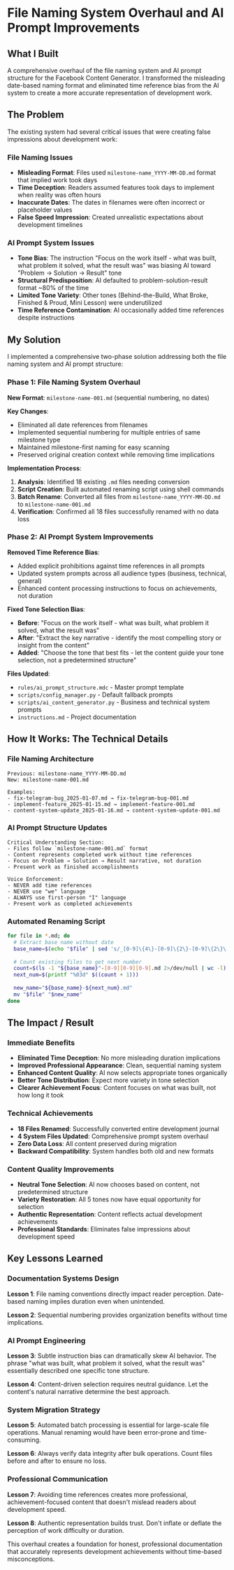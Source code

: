 # File Naming System Overhaul and AI Prompt Improvements

## What I Built

A comprehensive overhaul of the file naming system and AI prompt structure for the Facebook Content Generator. I transformed the misleading date-based naming format and eliminated time reference bias from the AI system to create a more accurate representation of development work.

## The Problem

The existing system had several critical issues that were creating false impressions about development work:

### File Naming Issues
- **Misleading Format**: Files used `milestone-name_YYYY-MM-DD.md` format that implied work took days
- **Time Deception**: Readers assumed features took days to implement when reality was often hours
- **Inaccurate Dates**: The dates in filenames were often incorrect or placeholder values
- **False Speed Impression**: Created unrealistic expectations about development timelines

### AI Prompt System Issues
- **Tone Bias**: The instruction "Focus on the work itself - what was built, what problem it solved, what the result was" was biasing AI toward "Problem → Solution → Result" tone
- **Structural Predisposition**: AI defaulted to problem-solution-result format ~80% of the time
- **Limited Tone Variety**: Other tones (Behind-the-Build, What Broke, Finished & Proud, Mini Lesson) were underutilized
- **Time Reference Contamination**: AI occasionally added time references despite instructions

## My Solution

I implemented a comprehensive two-phase solution addressing both the file naming system and AI prompt structure:

### Phase 1: File Naming System Overhaul

**New Format**: `milestone-name-001.md` (sequential numbering, no dates)

**Key Changes**:
- Eliminated all date references from filenames
- Implemented sequential numbering for multiple entries of same milestone type
- Maintained milestone-first naming for easy scanning
- Preserved original creation context while removing time implications

**Implementation Process**:
1. **Analysis**: Identified 18 existing `.md` files needing conversion
2. **Script Creation**: Built automated renaming script using shell commands
3. **Batch Rename**: Converted all files from `milestone-name_YYYY-MM-DD.md` to `milestone-name-001.md`
4. **Verification**: Confirmed all 18 files successfully renamed with no data loss

### Phase 2: AI Prompt System Improvements

**Removed Time Reference Bias**:
- Added explicit prohibitions against time references in all prompts
- Updated system prompts across all audience types (business, technical, general)
- Enhanced content processing instructions to focus on achievements, not duration

**Fixed Tone Selection Bias**:
- **Before**: "Focus on the work itself - what was built, what problem it solved, what the result was"
- **After**: "Extract the key narrative - identify the most compelling story or insight from the content"
- **Added**: "Choose the tone that best fits - let the content guide your tone selection, not a predetermined structure"

**Files Updated**:
- `rules/ai_prompt_structure.mdc` - Master prompt template
- `scripts/config_manager.py` - Default fallback prompts
- `scripts/ai_content_generator.py` - Business and technical system prompts
- `instructions.md` - Project documentation

## How It Works: The Technical Details

### File Naming Architecture
```
Previous: milestone-name_YYYY-MM-DD.md
New: milestone-name-001.md

Examples:
- fix-telegram-bug_2025-01-07.md → fix-telegram-bug-001.md
- implement-feature_2025-01-15.md → implement-feature-001.md
- content-system-update_2025-01-16.md → content-system-update-001.md
```

### AI Prompt Structure Updates
```
Critical Understanding Section:
- Files follow `milestone-name-001.md` format
- Content represents completed work without time references
- Focus on Problem → Solution → Result narrative, not duration
- Present work as finished accomplishments

Voice Enforcement:
- NEVER add time references
- NEVER use "we" language
- ALWAYS use first-person "I" language
- Present work as completed achievements
```

### Automated Renaming Script
```bash
for file in *.md; do
  # Extract base name without date
  base_name=$(echo "$file" | sed 's/_[0-9]\{4\}-[0-9]\{2\}-[0-9]\{2\}\.md$//')
  
  # Count existing files to get next number
  count=$(ls -1 "${base_name}"-[0-9][0-9][0-9].md 2>/dev/null | wc -l)
  next_num=$(printf "%03d" $((count + 1)))
  
  new_name="${base_name}-${next_num}.md"
  mv "$file" "$new_name"
done
```

## The Impact / Result

### Immediate Benefits
- **Eliminated Time Deception**: No more misleading duration implications
- **Improved Professional Appearance**: Clean, sequential naming system
- **Enhanced Content Quality**: AI now selects appropriate tones organically
- **Better Tone Distribution**: Expect more variety in tone selection
- **Clearer Achievement Focus**: Content focuses on what was built, not how long it took

### Technical Achievements
- **18 Files Renamed**: Successfully converted entire development journal
- **4 System Files Updated**: Comprehensive prompt system overhaul
- **Zero Data Loss**: All content preserved during migration
- **Backward Compatibility**: System handles both old and new formats

### Content Quality Improvements
- **Neutral Tone Selection**: AI now chooses based on content, not predetermined structure
- **Variety Restoration**: All 5 tones now have equal opportunity for selection
- **Authentic Representation**: Content reflects actual development achievements
- **Professional Standards**: Eliminates false impressions about development speed

## Key Lessons Learned

### Documentation Systems Design
**Lesson 1**: File naming conventions directly impact reader perception. Date-based naming implies duration even when unintended.

**Lesson 2**: Sequential numbering provides organization benefits without time implications.

### AI Prompt Engineering
**Lesson 3**: Subtle instruction bias can dramatically skew AI behavior. The phrase "what was built, what problem it solved, what the result was" essentially described one specific tone structure.

**Lesson 4**: Content-driven selection requires neutral guidance. Let the content's natural narrative determine the best approach.

### System Migration Strategy
**Lesson 5**: Automated batch processing is essential for large-scale file operations. Manual renaming would have been error-prone and time-consuming.

**Lesson 6**: Always verify data integrity after bulk operations. Count files before and after to ensure no loss.

### Professional Communication
**Lesson 7**: Avoiding time references creates more professional, achievement-focused content that doesn't mislead readers about development speed.

**Lesson 8**: Authentic representation builds trust. Don't inflate or deflate the perception of work difficulty or duration.

This overhaul creates a foundation for honest, professional documentation that accurately represents development achievements without time-based misconceptions. 
